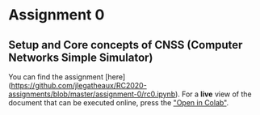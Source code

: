 # Assignment 0

## Setup and Core concepts of CNSS (Computer Networks Simple Simulator)

You can find the assignment [here] (https://github.com/jlegatheaux/RC2020-assignments/blob/master/assignment-0/rc0.ipynb).
For a **live** view of the document that can be executed online, press the ["Open in Colab"](https://colab.research.google.com/github/jlegatheaux/RC2020-assignments/blob/master/assignment-0/rc0.ipynb).


